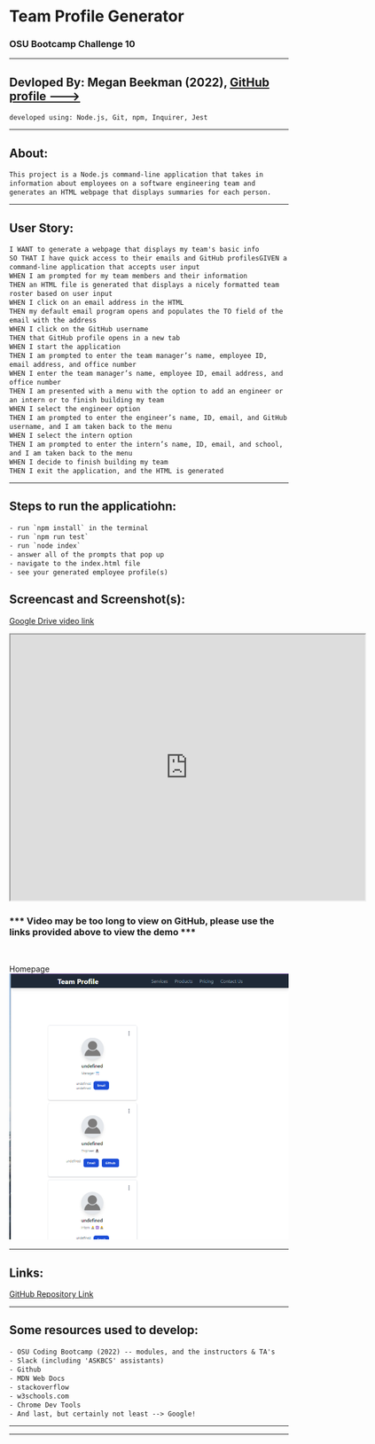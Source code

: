 # Team Profile Generator
### OSU Bootcamp Challenge 10
---------------------------------------------------
## Devloped By: Megan Beekman (2022), [GitHub profile --->](https://github.com/meganbeek98)
    developed using: Node.js, Git, npm, Inquirer, Jest

---------------------------------------------------

## About: <br>
    This project is a Node.js command-line application that takes in information about employees on a software engineering team and generates an HTML webpage that displays summaries for each person.

---------------------------------------------------

## User Story: <br>
    I WANT to generate a webpage that displays my team's basic info
    SO THAT I have quick access to their emails and GitHub profilesGIVEN a command-line application that accepts user input
    WHEN I am prompted for my team members and their information
    THEN an HTML file is generated that displays a nicely formatted team roster based on user input
    WHEN I click on an email address in the HTML
    THEN my default email program opens and populates the TO field of the email with the address
    WHEN I click on the GitHub username
    THEN that GitHub profile opens in a new tab
    WHEN I start the application
    THEN I am prompted to enter the team manager’s name, employee ID, email address, and office number
    WHEN I enter the team manager’s name, employee ID, email address, and office number
    THEN I am presented with a menu with the option to add an engineer or an intern or to finish building my team
    WHEN I select the engineer option
    THEN I am prompted to enter the engineer’s name, ID, email, and GitHub username, and I am taken back to the menu
    WHEN I select the intern option
    THEN I am prompted to enter the intern’s name, ID, email, and school, and I am taken back to the menu
    WHEN I decide to finish building my team
    THEN I exit the application, and the HTML is generated

-----------------------------------------------------

## Steps to run the applicatiohn: 
    - run `npm install` in the terminal
    - run `npm run test`
    - run `node index`
    - answer all of the prompts that pop up
    - navigate to the index.html file
    - see your generated employee profile(s)

## Screencast and Screenshot(s): <br>

[Google Drive video link](https://drive.google.com/file/d/1d1bCKcj9VSelM7Z9HAVeGEs4ox7ScaS-/view)

<iframe src="https://drive.google.com/file/d/1d1bCKcj9VSelM7Z9HAVeGEs4ox7ScaS-/preview" width="640" height="480"></iframe>

### *** Video may be too long to view on GitHub, please use the links provided above to view the demo ***

<br>

Homepage
<img src="./SS-homepage.png"></img>

---------------------------------------------------

## Links: <br>

[GitHub Repository Link](https://github.com/meganbeek98/team-profile-generator.git)

----------------------------------------------------

## Some resources used to develop: <br>
    - OSU Coding Bootcamp (2022) -- modules, and the instructors & TA's
    - Slack (including 'ASKBCS' assistants)
    - Github
    - MDN Web Docs
    - stackoverflow
    - w3schools.com
    - Chrome Dev Tools
    - And last, but certainly not least --> Google!

----------------------------------------------------
----------------------------------------------------
